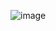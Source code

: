 ![image](https://user-images.githubusercontent.com/68467919/153351371-c6d8f272-3a49-45a6-905d-4a87ef59f153.png)
